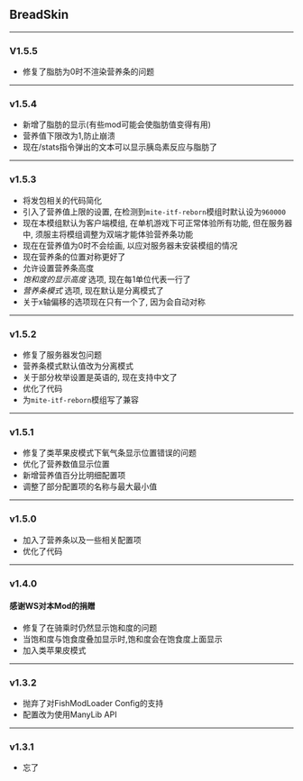 ## BreadSkin

---

### V1.5.5

* 修复了脂肪为0时不渲染营养条的问题

---

### v1.5.4

* 新增了脂肪的显示(有些mod可能会使脂肪值变得有用)
* 营养值下限改为1,防止崩溃
* 现在/stats指令弹出的文本可以显示胰岛素反应与脂肪了

---

### v1.5.3

* 将发包相关的代码简化
* 引入了营养值上限的设置, 在检测到`mite-itf-reborn`模组时默认设为`960000`
* 现在本模组默认为客户端模组, 在单机游戏下可正常体验所有功能, 但在服务器中, 须服主将模组调整为双端才能体验营养条功能
* 现在在营养值为0时不会绘画, 以应对服务器未安装模组的情况
* 现在营养条的位置对称更好了
* 允许设置营养条高度
* _饱和度的显示高度_ 选项, 现在每1单位代表一行了
* _营养条模式_ 选项, 现在默认是分离模式了
* 关于x轴偏移的选项现在只有一个了, 因为会自动对称

---

### v1.5.2

* 修复了服务器发包问题
* 营养条模式默认值改为分离模式
* 关于部分枚举设置是英语的, 现在支持中文了
* 优化了代码
* 为`mite-itf-reborn`模组写了兼容

---

### v1.5.1

* 修复了类苹果皮模式下氧气条显示位置错误的问题
* 优化了营养数值显示位置
* 新增营养值百分比明细配置项
* 调整了部分配置项的名称与最大最小值

---

### v1.5.0

* 加入了营养条以及一些相关配置项
* 优化了代码

---

### v1.4.0

#### 感谢WS对本Mod的捐赠

* 修复了在骑乘时仍然显示饱和度的问题
* 当饱和度与饱食度叠加显示时,饱和度会在饱食度上面显示
* 加入类苹果皮模式

---

### v1.3.2

* 抛弃了对FishModLoader Config的支持
* 配置改为使用ManyLib API

---

### v1.3.1

* 忘了